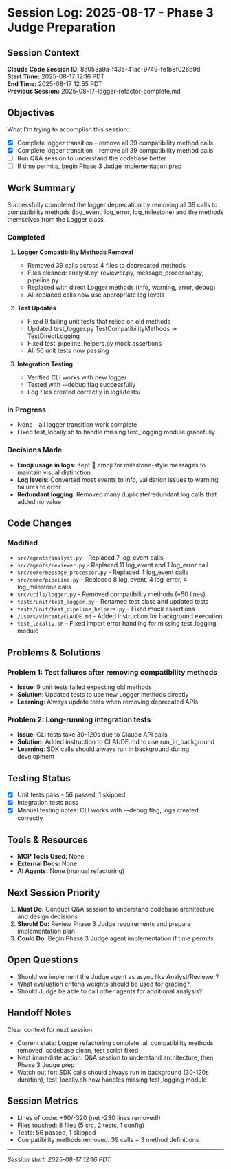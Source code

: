 # Session Log: 2025-08-17 - Phase 3 Judge Preparation

## Session Context

**Claude Code Session ID**: 8a053a9a-f435-41ac-9749-fe1b8f026b9d  
**Start Time:** 2025-08-17 12:16 PDT  
**End Time:** 2025-08-17 12:55 PDT  
**Previous Session:** 2025-08-17-logger-refactor-complete.md  

## Objectives

What I'm trying to accomplish this session:

- [x] Complete logger transition - remove all 39 compatibility method calls
- [x] Complete logger transition - remove all 39 compatibility method calls
- [ ] Run Q&A session to understand the codebase better
- [ ] If time permits, begin Phase 3 Judge implementation prep

## Work Summary

Successfully completed the logger deprecation by removing all 39 calls to compatibility methods (log_event, log_error, log_milestone) and the methods themselves from the Logger class.

### Completed

1. **Logger Compatibility Methods Removal**
   - Removed 39 calls across 4 files to deprecated methods
   - Files cleaned: analyst.py, reviewer.py, message_processor.py, pipeline.py
   - Replaced with direct Logger methods (info, warning, error, debug)
   - All replaced calls now use appropriate log levels

2. **Test Updates**
   - Fixed 9 failing unit tests that relied on old methods
   - Updated test_logger.py TestCompatibilityMethods → TestDirectLogging
   - Fixed test_pipeline_helpers.py mock assertions
   - All 56 unit tests now passing

3. **Integration Testing**
   - Verified CLI works with new logger
   - Tested with --debug flag successfully
   - Log files created correctly in logs/tests/

### In Progress

- None - all logger transition work complete
- Fixed test_locally.sh to handle missing test_logging module gracefully

### Decisions Made

- **Emoji usage in logs**: Kept 🎯 emoji for milestone-style messages to maintain visual distinction
- **Log levels**: Converted most events to info, validation issues to warning, failures to error
- **Redundant logging**: Removed many duplicate/redundant log calls that added no value

## Code Changes

### Modified

- `src/agents/analyst.py` - Replaced 7 log_event calls
- `src/agents/reviewer.py` - Replaced 11 log_event and 1 log_error call  
- `src/core/message_processor.py` - Replaced 4 log_event calls
- `src/core/pipeline.py` - Replaced 8 log_event, 4 log_error, 4 log_milestone calls
- `src/utils/logger.py` - Removed compatibility methods (~50 lines)
- `tests/unit/test_logger.py` - Renamed test class and updated tests
- `tests/unit/test_pipeline_helpers.py` - Fixed mock assertions
- `/Users/vincent/CLAUDE.md` - Added instruction for background execution
- `test_locally.sh` - Fixed import error handling for missing test_logging module

## Problems & Solutions

### Problem 1: Test failures after removing compatibility methods

- **Issue**: 9 unit tests failed expecting old methods
- **Solution**: Updated tests to use new Logger methods directly
- **Learning**: Always update tests when removing deprecated APIs

### Problem 2: Long-running integration tests

- **Issue**: CLI tests take 30-120s due to Claude API calls
- **Solution**: Added instruction to CLAUDE.md to use run_in_background
- **Learning**: SDK calls should always run in background during development

## Testing Status

- [x] Unit tests pass - 56 passed, 1 skipped
- [x] Integration tests pass  
- [x] Manual testing notes: CLI works with --debug flag, logs created correctly

## Tools & Resources

- **MCP Tools Used:** None
- **External Docs:** None
- **AI Agents:** None (manual refactoring)

## Next Session Priority

1. **Must Do:** Conduct Q&A session to understand codebase architecture and design decisions
2. **Should Do:** Review Phase 3 Judge requirements and prepare implementation plan
3. **Could Do:** Begin Phase 3 Judge agent implementation if time permits

## Open Questions

- Should we implement the Judge agent as async like Analyst/Reviewer?
- What evaluation criteria weights should be used for grading?
- Should Judge be able to call other agents for additional analysis?

## Handoff Notes

Clear context for next session:

- Current state: Logger refactoring complete, all compatibility methods removed, codebase clean, test script fixed
- Next immediate action: Q&A session to understand architecture, then Phase 3 Judge prep
- Watch out for: SDK calls should always run in background (30-120s duration), test_locally.sh now handles missing test_logging module

## Session Metrics

- Lines of code: +90/-320 (net -230 lines removed!)
- Files touched: 8 files (5 src, 2 tests, 1 config)
- Tests: 56 passed, 1 skipped
- Compatibility methods removed: 39 calls + 3 method definitions

---

*Session start: 2025-08-17 12:16 PDT*
